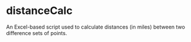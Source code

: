 # distanceCalc
An Excel-based script used to calculate distances (in miles) between two difference sets of points. 
